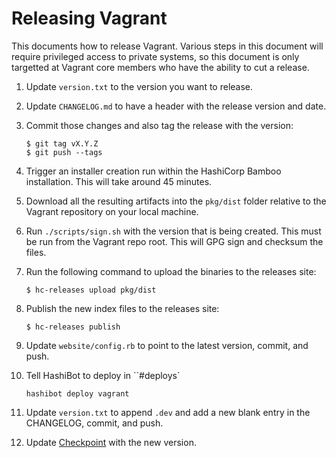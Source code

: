 # Releasing Vagrant

This documents how to release Vagrant. Various steps in this document will
require privileged access to private systems, so this document is only
targetted at Vagrant core members who have the ability to cut a release.

1. Update `version.txt` to the version you want to release.

1. Update `CHANGELOG.md` to have a header with the release version and date.

1. Commit those changes and also tag the release with the version:

    ```
    $ git tag vX.Y.Z
    $ git push --tags
    ```

1. Trigger an installer creation run within the HashiCorp Bamboo installation.
  This will take around 45 minutes.

1. Download all the resulting artifacts into the `pkg/dist` folder relative to
  the Vagrant repository on your local machine.

1. Run `./scripts/sign.sh` with the version that is being created. This must be
    run from the Vagrant repo root. This will GPG sign and checksum the files.

1. Run the following command to upload the binaries to the releases site:

    ```
    $ hc-releases upload pkg/dist
    ```

1. Publish the new index files to the releases site:

    ```
    $ hc-releases publish
    ```

1. Update `website/config.rb` to point to the latest version, commit, and push.

1. Tell HashiBot to deploy in ``#deploys`

    ```
    hashibot deploy vagrant
    ```

1. Update `version.txt` to append `.dev` and add a new blank entry in the
  CHANGELOG, commit, and push.

1. Update [Checkpoint](https://checkpoint.hashicorp.com/control) with the new
  version.
